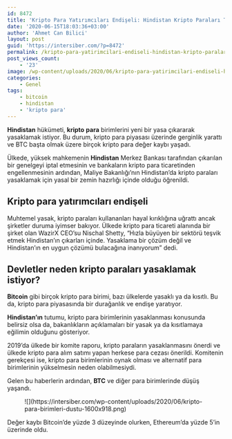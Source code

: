 ```yaml
---
id: 8472
title: 'Kripto Para Yatırımcıları Endişeli: Hindistan Kripto Paraları Tekrar Yasaklamak İstiyor'
date: '2020-06-15T18:03:36+03:00'
author: 'Ahmet Can Bilici'
layout: post
guid: 'https://intersiber.com/?p=8472'
permalink: /kripto-para-yatirimcilari-endiseli-hindistan-kripto-paralari-tekrar-yasaklamak-istiyor/
post_views_count:
    - '23'
image: /wp-content/uploads/2020/06/kripto-para-yatirimcilari-endiseli-hindistan-kripto-paralari-yasaklamak-istiyor.jpg
categories:
    - Genel
tags:
    - bitcoin
    - hindistan
    - 'kripto para'
---
```


**Hindistan** hükümeti, **kripto** **para** birimlerini yeni bir yasa çıkararak yasaklamak istiyor. Bu durum, kripto para piyasası üzerinde gerginlik yarattı ve BTC başta olmak üzere birçok kripto para değer kaybı yaşadı.

Ülkede, yüksek mahkemenin **Hindistan** Merkez Bankası tarafından çıkarılan bir genelgeyi iptal etmesinin ve bankaların kripto para ticaretinden engellenmesinin ardından, Maliye Bakanlığı’nın Hindistan’da kripto paraları yasaklamak için yasal bir zemin hazırlığı içinde olduğu öğrenildi.

## Kripto para yatırımcıları endişeli

Muhtemel yasak, kripto paraları kullananları hayal kırıklığına uğrattı ancak şirketler duruma iyimser bakıyor. Ülkede kripto para ticareti alanında bir şirket olan WazirX CEO’su Nischal Shetty, “Hızla büyüyen bir sektörü teşvik etmek Hindistan’ın çıkarları içinde. Yasaklama bir çözüm değil ve Hindistan’ın en uygun çözümü bulacağına inanıyorum” dedi.

## Devletler neden kripto paraları yasaklamak istiyor?

**Bitcoin** gibi birçok kripto para birimi, bazı ülkelerde yasaklı ya da kısıtlı. Bu da, kripto para piyasasında bir durağanlık ve endişe yaratıyor.

**Hindistan’ın** tutumu, kripto para birimlerinin yasaklanması konusunda belirsiz olsa da, bakanlıkların açıklamaları bir yasak ya da kısıtlamaya eğilimin olduğunu gösteriyor.

2019’da ülkede bir komite raporu, kripto paraların yasaklanmasını önerdi ve ülkede kripto para alım satımı yapan herkese para cezası önerildi. Komitenin gerekçesi ise, kripto para birimlerinin oynak olması ve alternatif para birimlerinin yükselmesin neden olabilmesiydi.

Gelen bu haberlerin ardından, **BTC** ve diğer para birimlerinde düşüş yaşandı.

<figure class="wp-block-image size-large">![](https://intersiber.com/wp-content/uploads/2020/06/kripto-para-birimleri-dustu-1600x918.png)</figure>Değer kaybı Bitcoin’de yüzde 3 düzeyinde olurken, Ethereum’da yüzde 5’in üzerinde oldu.